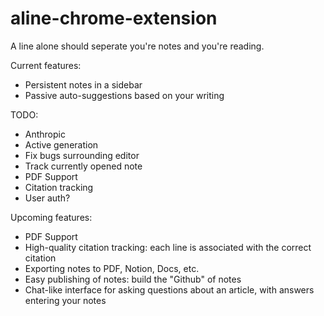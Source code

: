 # aline-chrome-extension
A line alone should seperate you're notes and you're reading.

Current features:
* Persistent notes in a sidebar
* Passive auto-suggestions based on your writing

TODO:
* Anthropic
* Active generation
* Fix bugs surrounding editor
* Track currently opened note
* PDF Support
* Citation tracking
* User auth?

Upcoming features:
* PDF Support
* High-quality citation tracking: each line is associated with the correct citation
* Exporting notes to PDF, Notion, Docs, etc.
* Easy publishing of notes: build the "Github" of notes
* Chat-like interface for asking questions about an article, with answers entering your notes
